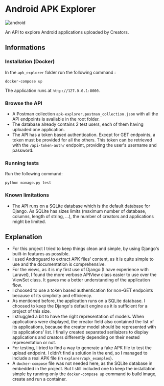 # Android APK Explorer

![android](https://baswijdenes.com/wp-content/uploads/2016/05/android-banner.png)

An API to explore Android applications uploaded by Creators.

## Informations

### Installation (Docker)  
In the `apk_explorer` folder run the following command :  
```
docker-compose up
```  


The application runs at `http://127.0.0.1:8000`.  

### Browse the API
- A Postman collection `apk-explorer.postman_collection.json` with all the API endpoints is available in the root folder.
- The database already contains 2 test users, each of them having uploaded one application.
- The API has a token based authentication. Except for GET endpoints, a token must be provided for all the others. This token can be retrieved with the `/api-token-auth/` endpoint, providing the user's username and password.

### Running tests
Run the following command:  
```
python manage.py test
```

### Known limitations
- The API runs on a SQLite database which is the default database for Django. As SQLite has sizes limits (maximum number of database, columns, length of string, ...), the number of creators and applications might be limited.
  

## Explanation
- For this project I tried to keep things clean and simple, by using Django's built-in features as possible.
- I used Androguard to extract APK files' content, as it is quite simple to use and the documentation is comprehensive.
- For the views, as it is my first use of Django (I have experience with Laravel), I found the more verbose APIView class easier to use over the ViewSet class. It gaves me a better understanding of the application flow.
- I choosed to use a token based authentication for non-GET endpoints because of its simplicity and efficiency.
- As mentioned before, the application runs on a SQLite database. I choosed to keep the Django's default engine as it is sufficient for a project of this size.
- I struggled a bit to have the right representation of models. When applications were displayed, the creator field also contained the list of its applications, because the creator model should be represented with its applications' list. I finally created separated serilaizers to display applications and creators differently depending on their nested representation or not.
- For testing, I tried to find a way to generate a fake APK file to test the upload endpoint. I didn't find a solution in the end, so I managed to include a real APK file (in `explorer/apk_examples`).
- A `docker-compose` file was not needed here, as the SQLite database in embedded in the project. But I still included one to keep the installation simple by running only the `docker-compose up` command to build image, create and run a container.